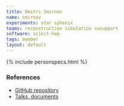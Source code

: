 ```yaml
---
title: Dmitri Smirnov
name: smirnov
experiments: star sphenix
teams: reconstruction simulation swsupport
software: scikit-hep
tags: member
layout: default
---
```


{% include personspecs.html %}

### References

- [GitHub repository](https://github.com/plexoos)
- [Talks, documents](https://plexoos.github.io/pub-docs/)
